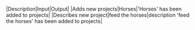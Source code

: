 |Description|Input|Output|
|Adds new projects|Horses|'Horses' has been added to projects|
|Describes new project|feed the horses|description 'feed the horses' has been added to projects|
